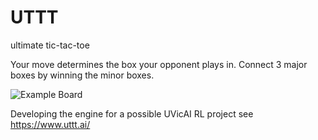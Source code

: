 # UTTT
ultimate tic-tac-toe

Your move determines the box your opponent plays in. Connect 3 major boxes by winning the minor boxes.

![Example Board](https://github.com/finnarchinuk/UTTT/assets/76233047/86e3ea59-e5fc-4c09-a149-7446e2723287)


Developing the engine for a possible UVicAI RL project
see https://www.uttt.ai/

